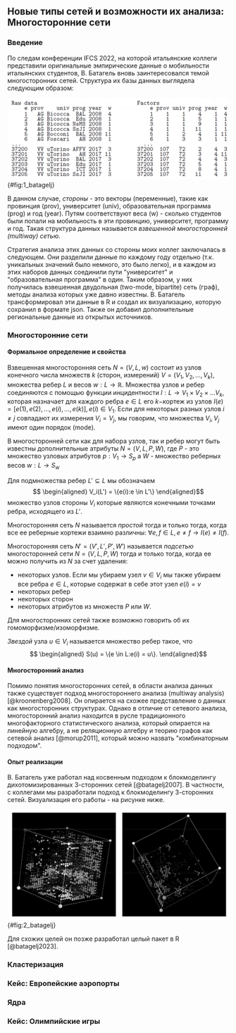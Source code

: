 ## Новые типы сетей и возможности их анализа: Многосторонние сети
### Введение
По следам конференции IFCS 2022, на которой итальянские коллеги представили оригинальные эмпирические данные о мобильности итальянских студентов, В. Батагель вновь заинтересовался темой многосторонних сетей. Структура их базы данных выглядела следующим образом:

![Структура данных для построения многосторонней сети](images/1_Batagelj.png){#fig:1_batagelj}

В данном случае, *стороны* - это векторы (переменные), такие как провинция (prov), университет (univ), образовательная программа (prog) и год (year). Путям соответствуют веса (w) - сколько студентов были попали на мобильность в эти провинцию, университет, программу и год. Такая структура данных называется *взвешенной многосторонней (multiway) сетью*. 

Стратегия анализа этих данных со стороны моих коллег заключалась в следующем. Они разделили данные по каждому году отдельно (т.к. уникальных значений было немного, это было легко), и в каждом из этих наборов данных соединили пути "университет" и "образовательная программа" в один. Таким образом, у них получилась взвешенная двудольная (two-mode, bipartite) сеть (граф), методы анализа которых уже давно известны. В. Батагель трансформировал эти данные в R и создал их визуализацию, которую сохранил в формате json. Также он добавил дополнительные региональные данные из открытых источников.

### Многосторонние сети
#### Формальное определение и свойства
Взвешенная многосторонняя сеть $N = (V, L, w)$ состоит из узлов конечного числа множеств $k$ (сторон, измерений) $V = (V_1,V_2,...,V_k)$, множества ребер $L$ и весов $w: L \rightarrow \mathbb{R}$. Множества узлов и ребер соединяются с помощью функции инцидентности $I: L \rightarrow V_1 \times V_2 \times ... V_k$, которая назначает для каждого ребра $e \in L$ его $k-$кортеж из узлов $I(e) = [e(1), e(2),...,e(i),...,e(k)], e(i) \in V_1$. Если для некоторых разных узлов $i \neq j$ совпадают их измерения $V_i = V_j$, мы говорим, что множества $V_i, V_j$ имеют один порядок (mode). 

В многосторонней сети как для набора узлов, так и ребер могут быть известны дополнительные атрибуты $N = (V,L,P,W)$, где $P$ - это множество узловых атрибутов $p: V_1 \rightarrow S_p$ а $W$ - множество реберных весов $w: L \rightarrow S_w$

Для подмножества ребер $L' \subseteq L$  мы обозначаем
$$
\begin{aligned}
V_i(L') = \{e(i):e \in L'\}
\end{aligned}$$
множество узлов стороны $V_i$ которые являются конечными точками ребра, исходящего из $L'$. 

Многосторонняя сеть $N$ называется *простой* тогда и только тогда, когда все ее реберные кортежи взаимно различны: $\forall e, f \in L, e \neq f \longrightarrow I(e) \neq I(f)$.

Многосторонняя сеть $N' = (V', L', P', W')$ называется *подсетью* многосторонней сети $N = (V,L,P,W)$ тогда и только тогда, когда ее можно получить из $N$ за счет удаления:
- некоторых узлов. Если мы убираем узел $v \in V_i$ мы также убираем все ребра $e \in L$, которые содержат в себе этот узел $e(i) = v$
- некоторых ребер
- некоторых сторон
- некоторых атрибутов из множеств $P$ или $W$.

Для многосторонних сетей также возможно говорить об их гомоморфизме/изоморфизме.

*Звездой* узла $u \in V_i$ называется множество ребер такое, что
$$
\begin{aligned}
S(u) = \{e \in L:e(i) = u\}.
\end{aligned}$$

#### Многосторонний анализ
Помимо понятия многосторонних сетей, в области анализа данных также существует подход многостороннего анализа (multiway analysis) [@kroonenberg2008]. Он опирается на схожее представление о данных как многосторонних структурах. Однако в отличие от сетевого анализа, многосторонний анализ находится в русле традиционного многофакторного статистического анализа, который опирается на линейную алгебру, а не реляционную алгебру и теорию графов как сетевой анализ [@morup2011], который можно назвать "комбинаторным подходом".

#### Опыт реализации
В. Батагель уже работал над косвенным подходом к блокмоделингу дихотомизированных 3-сторонних сетей [@batagelj2007]. В частности, с коллегами мы разработали подход к блокмоделингу 3-сторонних сетей. Визуализация его работы - на рисунке ниже.

![Блокмоделинг 3-сторонней сети](images/2_Batagelj.png){#fig:2_batagelj}

Для схожих целей он позже разработал целый пакет в R [@batagelj2023]. 


### Кластеризация
### Кейс: Европейские аэропорты
### Ядра
### Кейс: Олимпийские игры
